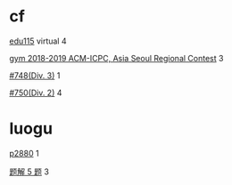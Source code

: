 # cf

[edu115](https://codeforces.com/contest/1598) virtual 4

[gym 2018-2019 ACM-ICPC, Asia Seoul Regional Contest](https://codeforces.com/gym/101987) 3

[#748(Div. 3)](https://codeforces.com/contest/1593) 1

[#750(Div. 2)](https://codeforces.com/contest/1582) 4

# luogu

[p2880](https://www.luogu.com.cn/problem/P2880) 1

[题解 5 题](http://blog.f-jason.site/2021/10/23/algo-problems-10/) 3
